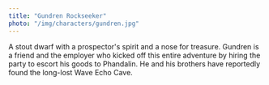 ```yaml
---
title: "Gundren Rockseeker" 
photo: "/img/characters/gundren.jpg" 
---
```

A stout dwarf with a prospector's spirit and a nose for treasure. Gundren is a friend and the employer who kicked off this entire adventure by hiring the party to escort his goods to Phandalin. He and his brothers have reportedly found the long-lost Wave Echo Cave.
